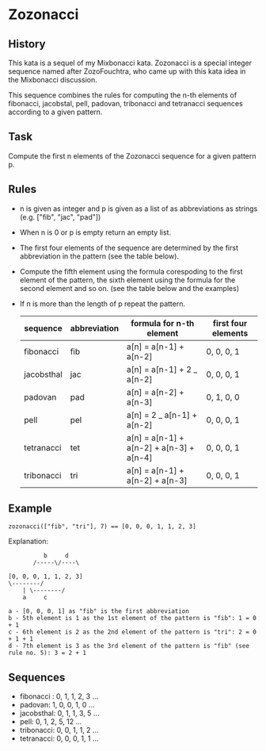 # Zozonacci

## History

This kata is a sequel of my Mixbonacci kata. Zozonacci is a special integer sequence named after ZozoFouchtra, who came up with this kata idea in the Mixbonacci discussion.

This sequence combines the rules for computing the n-th elements of fibonacci, jacobstal, pell, padovan, tribonacci and tetranacci sequences according to a given pattern.

## Task

Compute the first n elements of the Zozonacci sequence for a given pattern p.

## Rules

-   n is given as integer and p is given as a list of as abbreviations as strings (e.g. ["fib", "jac", "pad"])
-   When n is 0 or p is empty return an empty list.
-   The first four elements of the sequence are determined by the first abbreviation in the pattern (see the table below).
-   Compute the fifth element using the formula corespoding to the first element of the pattern, the sixth element using the formula for the second element and so on. (see the table below and the examples)
-   If n is more than the length of p repeat the pattern.

    | sequence   | abbreviation | formula for n-th element                 | first four elements |
    | ---------- | ------------ | ---------------------------------------- | ------------------- |
    | fibonacci  | fib          | a[n] = a[n-1] + a[n-2]                   | 0, 0, 0, 1          |
    | jacobsthal | jac          | a[n] = a[n-1] + 2 \_ a[n-2]              | 0, 0, 0, 1          |
    | padovan    | pad          | a[n] = a[n-2] + a[n-3]                   | 0, 1, 0, 0          |
    | pell       | pel          | a[n] = 2 \_ a[n-1] + a[n-2]              | 0, 0, 0, 1          |
    | tetranacci | tet          | a[n] = a[n-1] + a[n-2] + a[n-3] + a[n-4] | 0, 0, 0, 1          |
    | tribonacci | tri          | a[n] = a[n-1] + a[n-2] + a[n-3]          | 0, 0, 0, 1          |

## Example

    zozonacci(["fib", "tri"], 7) == [0, 0, 0, 1, 1, 2, 3]

Explanation:

```
          b     d
       /-----\/----\

[0, 0, 0, 1, 1, 2, 3]
\--------/
    | \--------/
    a     c

a - [0, 0, 0, 1] as "fib" is the first abbreviation
b - 5th element is 1 as the 1st element of the pattern is "fib": 1 = 0 + 1
c - 6th element is 2 as the 2nd element of the pattern is "tri": 2 = 0 + 1 + 1
d - 7th element is 3 as the 3rd element of the pattern is "fib" (see rule no. 5): 3 = 2 + 1
```

## Sequences

-   fibonacci : 0, 1, 1, 2, 3 ...
-   padovan: 1, 0, 0, 1, 0 ...
-   jacobsthal: 0, 1, 1, 3, 5 ...
-   pell: 0, 1, 2, 5, 12 ...
-   tribonacci: 0, 0, 1, 1, 2 ...
-   tetranacci: 0, 0, 0, 1, 1 ...

